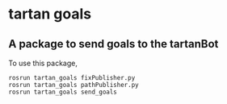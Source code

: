 # tartan goals
## A package to send goals to the tartanBot

To use this package, 
```
rosrun tartan_goals fixPublisher.py
rosrun tartan_goals pathPublisher.py
rosrun tartan_goals send_goals
```


